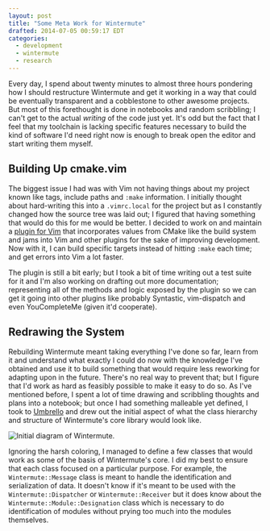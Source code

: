 ```yaml
---
layout: post
title: "Some Meta Work for Wintermute"
drafted: 2014-07-05 00:59:17 EDT
categories:
  - development
  - wintermute
  - research
---
```


Every day, I spend about twenty minutes to almost three hours pondering how I
should restructure Wintermute and get it working in a way that could be
eventually transparent and a cobblestone to other awesome projects. But most of
this forethought is done in notebooks and random scribbling; I can't get to
the actual _writing_ of the code just yet. It's odd but the fact that I feel
that my toolchain is lacking specific features necessary to build the kind of
software I'd need right now is enough to break open the editor and start
writing them myself.

## Building Up cmake.vim

The biggest issue I had was with Vim not having things about my project known
like tags, include paths and `:make` information. I initially thought about
hard-writing this into a `.vimrc.local` for the project but as I constantly
changed how the source tree was laid out; I figured that having something that
would do this for me would be better. I decided to work on and maintain a
[plugin for Vim][1] that incorporates values from CMake like the build system
and jams into Vim and other plugins for the sake of improving development. Now
with it, I can build specific targets instead of hitting `:make` each time; and
get errors into Vim a lot faster.

The plugin is still a bit early; but I took a bit of time writing out a test
suite for it and I'm also working on drafting out more documentation;
representing all of the methods and logic exposed by the plugin so we can get
it going into other plugins like probably Syntastic, vim-dispatch and even
YouCompleteMe (given it'd cooperate).

## Redrawing the System

Rebuilding Wintermute meant taking everything I've done so far, learn from it
and understand what exactly I could do now with the knowledge I've obtained and
use it to build something that would require less reworking for adapting upon
in the future. There's no real way to prevent that; but I figure that I'd work
as hard as feasibly possible to make it easy to do so. As I've mentioned
before, I spent a lot of time drawing and scribbling thoughts and plans into a
notebook; but once I had something malleable yet defined, I took to
[Umbrello][2] and drew out the initial aspect of what the class hierarchy and
structure of Wintermute's core library would look like.

![Initial diagram of Wintermute.](/images/wintermute-uml-prototype.png)

Ignoring the harsh coloring, I managed to define a few classes that would work
as some of the basis of Wintermute's core. I did my best to ensure that each
class focused on a particular purpose. For example, the `Wintermute::Message`
class is meant to handle the identification and serialization of data. It
doesn't know if it's meant to be used with the `Wintermute::Dispatcher` or
`Wintermute::Receiver` but it does know about the `Wintermute::Module::Designation` 
class which is necessary to do identification of modules without prying too
much into the modules themselves.

[1]: https://github.com/jalcine/cmake.vim
[2]: http://umbrello.kde.org
